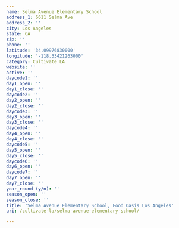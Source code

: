 ```yaml
---
name: Selma Avenue Elementary School
address_1: 6611 Selma Ave
address_2: ''
city: Los Angeles
state: CA
zip: ''
phone: ''
latitude: '34.09976830000'
longitude: '-118.33421263000'
category: Cultivate LA
website: ''
active: ''
daycode1: ''
day1_open: ''
day1_close: ''
daycode2: ''
day2_open: ''
day2_close: ''
daycode3: ''
day3_open: ''
day3_close: ''
daycode4: ''
day4_open: ''
day4_close: ''
daycode5: ''
day5_open: ''
day5_close: ''
daycode6: ''
day6_open: ''
daycode7: ''
day7_open: ''
day7_close: ''
year_round (y/n): ''
season_open: ''
season_close: ''
title: 'Selma Avenue Elementary School, Food Oasis Los Angeles'
uri: /cultivate-la/selma-avenue-elementary-school/

---
```

